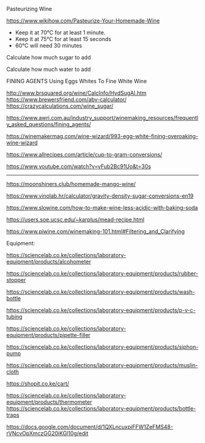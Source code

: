 
 Pasteurizing Wine

https://www.wikihow.com/Pasteurize-Your-Homemade-Wine

- Keep it at 70°C for at least 1 minute.
- Keep it at 75°C for at least 15 seconds
- 60°C will need 30 minutes

 Calculate how much sugar to add

 Calculate how much water to add

 FINING AGENTS
 Using Eggs Whites To Fine White Wine

http://www.brsquared.org/wine/CalcInfo/HydSugAl.htm
https://www.brewersfriend.com/abv-calculator/
https://crazycalculations.com/wine_sugar/

https://www.awri.com.au/industry_support/winemaking_resources/frequently_asked_questions/fining_agents/

https://winemakermag.com/wine-wizard/993-egg-white-fining-overoaking-wine-wizard

https://www.allrecipes.com/article/cup-to-gram-conversions/

https://www.youtube.com/watch?v=yFub2Bc91Uo&t=30s


----


https://moonshiners.club/homemade-mango-wine/

https://www.vinolab.hr/calculator/gravity-density-sugar-conversions-en19

https://www.slowine.com/how-to-make-wine-less-acidic-with-baking-soda

https://users.soe.ucsc.edu/~karplus/mead-recipe.html

https://www.piwine.com/winemaking-101.html#Filtering_and_Clarifying


Equipment:

https://sciencelab.co.ke/collections/laboratory-equipment/products/alcohometer

https://sciencelab.co.ke/collections/laboratory-equipment/products/rubber-stopper

https://sciencelab.co.ke/collections/laboratory-equipment/products/wash-bottle

https://sciencelab.co.ke/collections/laboratory-equipment/products/p-v-c-tubing

https://sciencelab.co.ke/collections/laboratory-equipment/products/pipette-filler

https://sciencelab.co.ke/collections/laboratory-equipment/products/siphon-pump

https://sciencelab.co.ke/collections/laboratory-equipment/products/muslin-cloth

https://shopit.co.ke/cart/


https://sciencelab.co.ke/collections/laboratory-equipment/products/thermometer
https://sciencelab.co.ke/collections/laboratory-equipment/products/bottle-traps

https://docs.google.com/document/d/1QXLncuxpiFFW1ZeFMS48-rVNcvOpXmczGG20iKGl10g/edit
